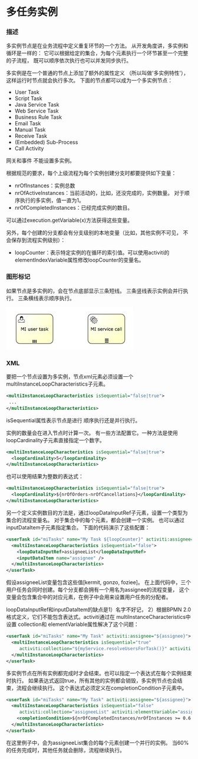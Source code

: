# 多任务实例

### 描述

多实例节点是在业务流程中定义重复环节的一个方法。 从开发角度讲，多实例和循环是一样的： 它可以根据给定的集合，为每个元素执行一个环节甚至一个完整的子流程， 既可以顺序依次执行也可以并发同步执行。

多实例是在一个普通的节点上添加了额外的属性定义 （所以叫做'多实例特性'），这样运行时节点就会执行多次。 下面的节点都可以成为一个多实例节点：

* User Task
* Script Task
* Java Service Task
* Web Service Task
* Business Rule Task
* Email Task
* Manual Task
* Receive Task
* (Embedded) Sub-Process
* Call Activity

网关和事件 不能设置多实例。

根据规范的要求，每个上级流程为每个实例创建分支时都要提供如下变量：

* nrOfInstances：实例总数
* nrOfActiveInstances：当前活动的，比如，还没完成的，实例数量。 对于顺序执行的多实例，值一直为1。
* nrOfCompletedInstances：已经完成实例的数目。

可以通过execution.getVariable(x)方法获得这些变量。

另外，每个创建的分支都会有分支级别的本地变量（比如，其他实例不可见， 不会保存到流程实例级别）：

* loopCounter：表示特定实例的在循环的索引值。可以使用activiti的elementIndexVariable属性修改loopCounter的变量名。


### 图形标记

如果节点是多实例的，会在节点底部显示三条短线。 三条竖线表示实例会并行执行。 三条横线表示顺序执行。

[![脚本任务图标](./images/bpmn.multi.instance.png)](./images/bpmn.multi.instance.png)


### XML

要把一个节点设置为多实例，节点xml元素必须设置一个multiInstanceLoopCharacteristics子元素。

```xml
<multiInstanceLoopCharacteristics isSequential="false|true">
 ...
</multiInstanceLoopCharacteristics>
```

isSequential属性表示节点是进行 顺序执行还是并行执行。

实例的数量会在进入节点时计算一次。 有一些方法配置它。一种方法是使用loopCardinality子元素直接指定一个数字。

```xml
<multiInstanceLoopCharacteristics isSequential="false|true">
  <loopCardinality>5</loopCardinality>
</multiInstanceLoopCharacteristics>
```

也可以使用结果为整数的表达式：

```xml
<multiInstanceLoopCharacteristics isSequential="false|true">
  <loopCardinality>${nrOfOrders-nrOfCancellations}</loopCardinality>
</multiInstanceLoopCharacteristics>
```

另一个定义实例数目的方法是，通过loopDataInputRef子元素，设置一个类型为集合的流程变量名。 对于集合中的每个元素，都会创建一个实例。 也可以通过inputDataItem子元素指定集合。 下面的代码演示了这些配置：

```xml
<userTask id="miTasks" name="My Task ${loopCounter}" activiti:assignee="${assignee}">
  <multiInstanceLoopCharacteristics isSequential="false">
    <loopDataInputRef>assigneeList</loopDataInputRef>
    <inputDataItem name="assignee" />
  </multiInstanceLoopCharacteristics>
</userTask>
```

假设assigneeList变量包含这些值[kermit, gonzo, foziee]。 在上面代码中，三个用户任务会同时创建。每个分支都会拥有一个用名为assignee的流程变量， 这个变量会包含集合中的对应元素，在例子中会用来设置用户任务的分配者。

loopDataInputRef和inputDataItem的缺点是1）名字不好记， 2）根据BPMN 2.0格式定义，它们不能包含表达式。activiti通过在 multiInstanceCharacteristics中设置 collection和 elementVariable属性解决了这个问题：

```xml
<userTask id="miTasks" name="My Task" activiti:assignee="${assignee}">
  <multiInstanceLoopCharacteristics isSequential="true"
     activiti:collection="${myService.resolveUsersForTask()}" activiti:elementVariable="assignee" >
  </multiInstanceLoopCharacteristics>
</userTask>
```

多实例节点在所有实例都完成时才会结束。也可以指定一个表达式在每个实例结束时执行。 如果表达式返回true，所有其他的实例都会销毁，多实例节点也会结束，流程会继续执行。 这个表达式必须定义在completionCondition子元素中。

```xml
<userTask id="miTasks" name="My Task" activiti:assignee="${assignee}">
  <multiInstanceLoopCharacteristics isSequential="false"
     activiti:collection="assigneeList" activiti:elementVariable="assignee" >
    <completionCondition>${nrOfCompletedInstances/nrOfInstances >= 0.6 }</completionCondition>
  </multiInstanceLoopCharacteristics>
</userTask>
```

在这里例子中，会为assigneeList集合的每个元素创建一个并行的实例。 当60%的任务完成时，其他任务就会删除，流程继续执行。

